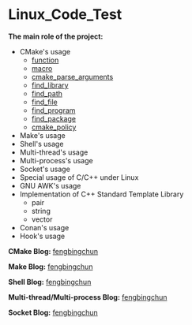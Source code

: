 # Linux_Code_Test
**The main role of the project:**
- CMake's usage
    - [function](Samples_CMake/messy_usage/test_function.cmake)
    - [macro](Samples_CMake/messy_usage/test_macro.cmake)
    - [cmake_parse_arguments](Samples_CMake/messy_usage/test_cmake_parse_arguments.cmake)
    - [find_library](Samples_CMake/messy_usage/test_find_library.cmake)
    - [find_path](Samples_CMake/messy_usage/test_find_path.cmake)
    - [find_file](Samples_CMake/messy_usage/test_find_file.cmake)
    - [find_program](Samples_CMake/messy_usage/test_find_program.cmake)
    - [find_package](Samples_CMake/messy_usage/test_find_package.cmake)
    - [cmake_policy](Samples_CMake/messy_usage/test_cmake_policy.cmake)
- Make's usage
- Shell's usage
- Multi-thread's usage
- Multi-process's usage
- Socket's usage
- Special usage of C/C++ under Linux
- GNU AWK's usage
- Implementation of C++ Standard Template Library
    - pair
    - string
    - vector
- Conan's usage
- Hook's usage

**CMake Blog:** [fengbingchun](http://blog.csdn.net/fengbingchun/article/category/783053)

**Make Blog:** [fengbingchun](http://blog.csdn.net/fengbingchun/article/category/1845995)

**Shell Blog:** [fengbingchun](http://blog.csdn.net/fengbingchun/article/category/3142465)

**Multi-thread/Multi-process Blog:** [fengbingchun](http://blog.csdn.net/fengbingchun/article/category/6669818)

**Socket Blog:** [fengbingchun](https://blog.csdn.net/fengbingchun/article/category/3195627)
